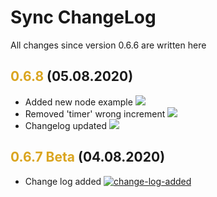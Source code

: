 # Sync ChangeLog
All changes since version 0.6.6 are written here
## <span style="color:#daa520;font-weight:bold">0.6.8</span> (05.08.2020)
+ Added new node example [![](https://img.shields.io/badge/-new-green.svg)](https://github.com/octo-gone/sync-execution/commit/dfcb43a6274aacc5858b5f2b0e5f62982ca9bc49)
+ Removed 'timer' wrong increment [![](https://img.shields.io/badge/-fix-orange.svg)](https://github.com/octo-gone/sync-execution/commit/17619ebde07680652ee368e69f56415780146f8b)
+ Changelog updated [![](https://img.shields.io/badge/-style-blue.svg)](https://github.com/octo-gone/sync-execution)
## <span style="color:#daa520;font-weight:bold">0.6.7 Beta</span> (04.08.2020)
+ Change log added [![change-log-added](https://img.shields.io/badge/-new-green.svg)](https://github.com/octo-gone/sync-execution)

